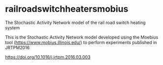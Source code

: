 # railroadswitchheatersmobius
The  Stochastic Activity Network model of the rail road switch heating system

This is the Stochastic Activity Network model developed using the Moebius tool (https://www.mobius.illinois.edu/) to perform experiments  published in JRTPM2016

https://doi.org/10.1016/j.jrtpm.2016.03.003
